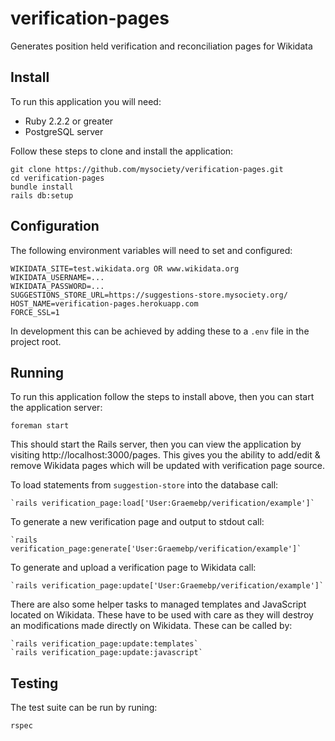 # verification-pages

Generates position held verification and reconciliation pages for Wikidata

## Install

To run this application you will need:

- Ruby 2.2.2 or greater
- PostgreSQL server

Follow these steps to clone and install the application:

    git clone https://github.com/mysociety/verification-pages.git
    cd verification-pages
    bundle install
    rails db:setup

## Configuration

The following environment variables will need to set and configured:

    WIKIDATA_SITE=test.wikidata.org OR www.wikidata.org
    WIKIDATA_USERNAME=...
    WIKIDATA_PASSWORD=...
    SUGGESTIONS_STORE_URL=https://suggestions-store.mysociety.org/
    HOST_NAME=verification-pages.herokuapp.com
    FORCE_SSL=1

In development this can be achieved by adding these to a `.env` file in the
project root.

## Running

To run this application follow the steps to install above, then you can start
the application server:

    foreman start

This should start the Rails server, then you can view the application by
visiting http://localhost:3000/pages. This gives you the ability to add/edit
& remove Wikidata pages which will be updated with verification page source.

To load statements from `suggestion-store` into the database call:

    `rails verification_page:load['User:Graemebp/verification/example']`

To generate a new verification page and output to stdout call:

    `rails verification_page:generate['User:Graemebp/verification/example']`

To generate and upload a verification page to Wikidata call:

    `rails verification_page:update['User:Graemebp/verification/example']`

There are also some helper tasks to managed templates and JavaScript located on
Wikidata. These have to be used with care as they will destroy an modifications
made directly on Wikidata. These can be called by:

    `rails verification_page:update:templates`
    `rails verification_page:update:javascript`

## Testing

The test suite can be run by runing:

    rspec
